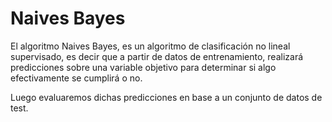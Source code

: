 # Naives Bayes

El algoritmo Naives Bayes, es un algoritmo de clasificación no lineal supervisado, es decir que a partir de datos de entrenamiento, realizará predicciones sobre una variable objetivo para determinar si algo efectivamente se cumplirá o no.

Luego evaluaremos dichas predicciones en base a un conjunto de datos de test.
